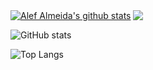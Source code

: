 
<a href="https://github.com/alefapmdev/github-readme-stats"><img align="center" src="https://github-readme-stats.vercel.app/api?username=alefapmdev&show_icons=true&include_all_commits=true&theme=" alt="Alef Almeida's github stats" /></a>  <a href="https://github.com/alefapmdev/github-readme-stats"><img align="center" src="https://github-readme-stats.vercel.app/api/top-langs/?username=alefapmdev&layout=compact&theme=buefy&" /></a>







![GitHub stats](https://github-readme-stats.vercel.app/api?username=alefapmdev&show_icons=true)

![Top Langs](https://github-readme-stats.vercel.app/api/top-langs/?username=alefapmdev&layout=compact)

